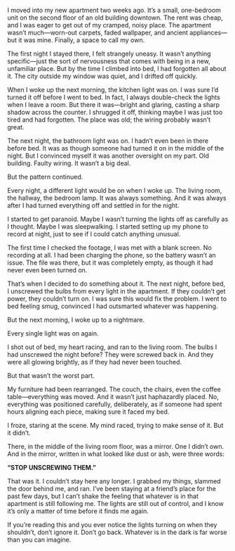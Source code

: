 I moved into my new apartment two weeks ago. It’s a small, one-bedroom unit on the second floor of an old building downtown. The rent was cheap, and I was eager to get out of my cramped, noisy place. The apartment wasn’t much—worn-out carpets, faded wallpaper, and ancient appliances—but it was mine. Finally, a space to call my own.  
  
The first night I stayed there, I felt strangely uneasy. It wasn’t anything specific—just the sort of nervousness that comes with being in a new, unfamiliar place. But by the time I climbed into bed, I had forgotten all about it. The city outside my window was quiet, and I drifted off quickly.  
  
When I woke up the next morning, the kitchen light was on. I was sure I’d turned it off before I went to bed. In fact, I always double-check the lights when I leave a room. But there it was—bright and glaring, casting a sharp shadow across the counter. I shrugged it off, thinking maybe I was just too tired and had forgotten. The place was old; the wiring probably wasn’t great.  
  
The next night, the bathroom light was on. I hadn’t even been in there before bed. It was as though someone had turned it on in the middle of the night. But I convinced myself it was another oversight on my part. Old building. Faulty wiring. It wasn’t a big deal.  
  
But the pattern continued.  
  
Every night, a different light would be on when I woke up. The living room, the hallway, the bedroom lamp. It was always something. And it was always after I had turned everything off and settled in for the night.  
  
I started to get paranoid. Maybe I wasn’t turning the lights off as carefully as I thought. Maybe I was sleepwalking. I started setting up my phone to record at night, just to see if I could catch anything unusual.  
  
The first time I checked the footage, I was met with a blank screen. No recording at all. I had been charging the phone, so the battery wasn’t an issue. The file was there, but it was completely empty, as though it had never even been turned on.  
  
That’s when I decided to do something about it. The next night, before bed, I unscrewed the bulbs from every light in the apartment. If they couldn’t get power, they couldn’t turn on. I was sure this would fix the problem. I went to bed feeling smug, convinced I had outsmarted whatever was happening.  
  
But the next morning, I woke up to a nightmare.  
  
Every single light was on again.  
  
I shot out of bed, my heart racing, and ran to the living room. The bulbs I had unscrewed the night before? They were screwed back in. And they were all glowing brightly, as if they had never been touched.  
  
But that wasn’t the worst part.  
  
My furniture had been rearranged. The couch, the chairs, even the coffee table—everything was moved. And it wasn’t just haphazardly placed. No, everything was positioned carefully, deliberately, as if someone had spent hours aligning each piece, making sure it faced my bed.  
  
I froze, staring at the scene. My mind raced, trying to make sense of it. But it didn’t.  
  
There, in the middle of the living room floor, was a mirror. One I didn’t own. And in the mirror, written in what looked like dust or ash, were three words:  
  
**“STOP UNSCREWING THEM.”**  
  
That was it. I couldn’t stay here any longer. I grabbed my things, slammed the door behind me, and ran. I’ve been staying at a friend’s place for the past few days, but I can’t shake the feeling that whatever is in that apartment is still following me. The lights are still out of control, and I know it’s only a matter of time before it finds me again.  
  
If you’re reading this and you ever notice the lights turning on when they shouldn’t, don’t ignore it. Don’t go back. Whatever is in the dark is far worse than you can imagine.